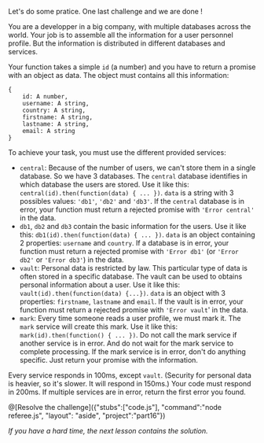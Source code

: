 Let's do some pratice. One last challenge and we are done !

You are a developper in a big company, with multiple databases across the world. Your job is to assemble all the information for a user personnel profile. But the information is distributed in different databases and services.

Your function takes a simple `id` (a number) and you have to return a promise with an object as data. The object must contains all this information:

```
{
    id: A number,
    username: A string,
    country: A string,
    firstname: A string,
    lastname: A string,
    email: A string
}
```

To achieve your task, you must use the different provided services:

* `central`: Because of the number of users, we can't store them in a single database. So we have 3 databases. The `central` database identifies in which database the users are stored. Use  it like this: `central(id).then(function(data) { ... })`. `data` is a string with 3 possibles values: `'db1'`, `'db2'` and `'db3'`. If the `central` database is in error, your function must return a rejected promise with `'Error central'` in the data.
* `db1`, `db2` and `db3` contain the basic information for the users. Use it like this: `db1(id).then(function(data) { ... })`. `data` is an object containing 2 properties: `username` and `country`. If a database is in error, your function must return a rejected promise with `'Error db1'` (or `'Error db2'` or `'Error db3'`) in the data.
* `vault`: Personal data is restricted by law. This particular type of data is often stored in a specific database. The vault can be used to obtains personal information about a user. Use it like this: `vault(id).then(function(data) {...})`. `data` is an object with 3 properties: `firstname`, `lastname` and `email`. If the vault is in error, your function must return a rejected promise with `'Error vault`' in the data.
* `mark`: Every time someone reads a user profile, we must mark it. The `mark` service will create this mark. Use it like this: `mark(id).then(function() { ... })`. Do not call the mark service if another service is in error. And do not wait for the mark service to complete processing. If the mark service is in error, don't do anything specific. Just return your promise with the information.

Every service responds in 100ms, except `vault`. (Security for personal data is heavier, so it's slower. It will respond in 150ms.) Your code must respond in 200ms. If multiple services are in error, return the first error you found.

@[Resolve the challenge]({"stubs":["code.js"], "command":"node referee.js", "layout": "aside", "project":"part16"})

*If you have a hard time, the next lesson contains the solution.*